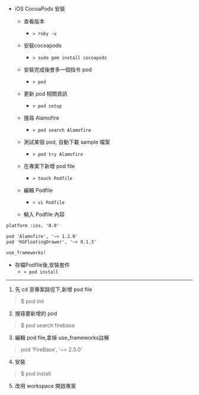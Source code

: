 
- iOS CocoaPods 安裝
  - 查看版本
    - `> ruby -v`

  - 安裝cocoapods
    - `> sudo gem install cocoapods`

  - 安裝完成後會多一個指令 pod
    - `> pod`

  - 更新 pod 相關資訊
    - `> pod setup`

  - 搜尋 Alamofire
    - `> pod search Alamofire`

  - 測試某個 pod, 自動下載 sample 檔案
    - `> pod try Alamofire`

  - 在專案下新增 pod file
    - `> touch Podfile`

  - 編輯 Podfile
    - `> vi Podfile`

  - 輸入 Podfile 內容
```txt
platform :ios, '8.0'

pod 'Alamofire', '~> 1.2.0'
pod 'KGFloatingDrawer', '~> 0.1.3'

use_frameworks!
```
  - 存檔Podfile後,安裝套件
    - `> pod install`


---

1. 先 cd 至專案路徑下,新增 pod file
  > $ pod init

2. 搜尋要新增的 pod
  > $ pod search firebase

3. 編輯 pod file,拿掉 use_frameworks註解
  > pod 'FireBase', '~> 2.5.0'

4. 安裝
  > $ pod install

5. 改用 workspace 開啟專案
